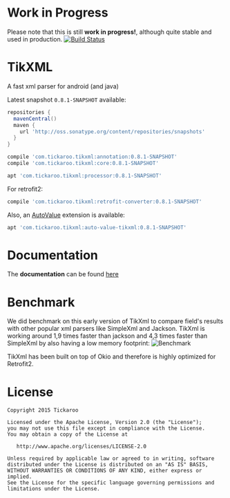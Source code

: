 # Work in Progress
Please note that this is still **work in progress!**, although quite stable and used in production.
[![Build Status](https://travis-ci.org/Tickaroo/tikxml.svg?branch=master)](https://travis-ci.org/Tickaroo/tikxml)

# TikXML
A fast xml parser for android (and java)

Latest snapshot `0.8.1-SNAPSHOT` available:

```groovy
repositories {
  mavenCentral()
  maven {
    url 'http://oss.sonatype.org/content/repositories/snapshots'
  }
}
```

```groovy
compile 'com.tickaroo.tikxml:annotation:0.8.1-SNAPSHOT'
compile 'com.tickaroo.tikxml:core:0.8.1-SNAPSHOT'

apt 'com.tickaroo.tikxml:processor:0.8.1-SNAPSHOT'
```

For retrofit2:

```groovy
compile 'com.tickaroo.tikxml:retrofit-converter:0.8.1-SNAPSHOT'
```

Also, an [AutoValue](https://github.com/google/auto/tree/master/value) extension is available:

```groovy
apt 'com.tickaroo.tikxml:auto-value-tikxml:0.8.1-SNAPSHOT'
```

# Documentation
The **documentation** can be found [here](https://github.com/Tickaroo/tikxml/blob/master/docs/AnnotatingModelClasses.md)

# Benchmark
We did benchmark on this early version of TikXml to compare field's results with other popular xml parsers like SimpleXml and Jackson.
TikXml is working around 1,9 times faster than jackson and 4,3 times faster than SimpleXml by also having a low memory footprint:
![Benchmark](https://raw.githubusercontent.com/Tickaroo/tikxml/master/docs/Benchmark.png)

TikXml has been built on top of Okio and therefore is highly optimized for Retrofit2.

# License

```
Copyright 2015 Tickaroo

Licensed under the Apache License, Version 2.0 (the "License");
you may not use this file except in compliance with the License.
You may obtain a copy of the License at

   http://www.apache.org/licenses/LICENSE-2.0

Unless required by applicable law or agreed to in writing, software
distributed under the License is distributed on an "AS IS" BASIS,
WITHOUT WARRANTIES OR CONDITIONS OF ANY KIND, either express or implied.
See the License for the specific language governing permissions and
limitations under the License.
```
